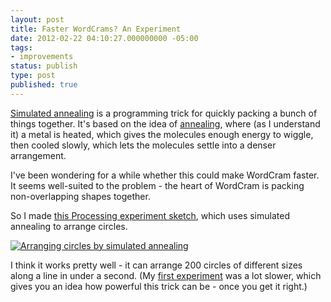 ```yaml
---
layout: post
title: Faster WordCrams? An Experiment
date: 2012-02-22 04:10:27.000000000 -05:00
tags:
- improvements
status: publish
type: post
published: true
---
```


[Simulated annealing](http://en.wikipedia.org/wiki/Simulated_annealing) is a programming trick for quickly packing a bunch of things together. It's based on the idea of [annealing](http://en.wikipedia.org/wiki/Annealing_(metallurgy)), where (as I understand it) a metal is heated, which gives the molecules enough energy to wiggle, then cooled slowly, which lets the molecules settle into a denser arrangement.

I've been wondering for a while whether this could make WordCram faster. It seems well-suited to the problem - the heart of WordCram is packing non-overlapping shapes together.

So I made [this Processing experiment sketch](http://openprocessing.org/visuals/?visualID=53214), which uses simulated annealing to arrange circles.

<a href="http://openprocessing.org/visuals/?visualID=53214"><img src="{{site.baseurl}}/assets/simulated-annealing-circles.png" title="Arranging circles by simulated annealing" /></a>

I think it works pretty well - it can arrange 200 circles of different sizes along a line in under a second. (My [first experiment](http://openprocessing.org/visuals/?visualID=53004) was a lot slower, which gives you an idea how powerful this trick can be - once you get it right.)
